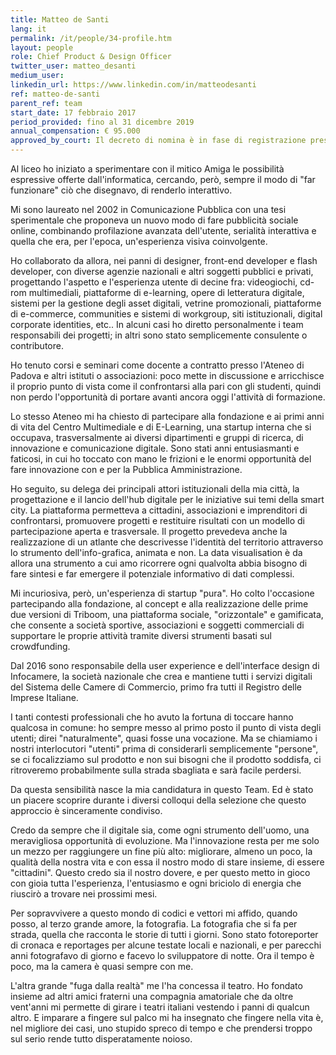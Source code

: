 ```yaml
---
title: Matteo de Santi
lang: it
permalink: /it/people/34-profile.htm
layout: people
role: Chief Product & Design Officer
twitter_user: matteo_desanti
medium_user:
linkedin_url: https://www.linkedin.com/in/matteodesanti
ref: matteo-de-santi
parent_ref: team
start_date: 17 febbraio 2017
period_provided: fino al 31 dicembre 2019
annual_compensation: € 95.000
approved_by_court: Il decreto di nomina è in fase di registrazione presso la Corte dei Conti
---
```


Al liceo ho iniziato a sperimentare con il mitico Amiga le possibilità espressive offerte dall'informatica, cercando, però, sempre il modo di "far funzionare" ciò che disegnavo, di renderlo interattivo.

Mi sono laureato nel 2002 in Comunicazione Pubblica con una tesi sperimentale che proponeva un nuovo modo di fare pubblicità sociale online, combinando profilazione avanzata dell'utente, serialità interattiva e quella che era, per l'epoca, un'esperienza visiva coinvolgente.

Ho collaborato da allora, nei panni di designer, front-end developer e flash developer, con diverse agenzie nazionali e altri soggetti pubblici e privati, progettando l'aspetto e l'esperienza utente di decine fra: videogiochi, cd-rom multimediali, piattaforme di e-learning, opere di letteratura digitale, sistemi per la gestione degli asset digitali, vetrine promozionali, piattaforme di e-commerce, communities e sistemi di workgroup, siti istituzionali, digital corporate identities, etc.. In alcuni casi ho diretto personalmente i team responsabili dei progetti; in altri sono stato semplicemente consulente o contributore.

Ho tenuto corsi e seminari come docente a contratto presso l'Ateneo di Padova e altri istituti o associazioni: poco mette in discussione e arricchisce il proprio punto di vista come il confrontarsi alla pari con gli studenti, quindi non perdo l'opportunità di portare avanti ancora oggi l'attività di formazione.

Lo stesso Ateneo mi ha chiesto di partecipare alla fondazione e ai primi anni di vita del Centro Multimediale e di E-Learning, una startup interna che si occupava, trasversalmente ai diversi dipartimenti e gruppi di ricerca, di innovazione e comunicazione digitale. Sono stati anni entusiasmanti e faticosi, in cui ho toccato con mano le frizioni e le enormi opportunità del fare innovazione con e per la Pubblica Amministrazione.

Ho seguito, su delega dei principali attori istituzionali della mia città, la progettazione e il lancio dell'hub digitale per le iniziative sui temi della smart city. La piattaforma permetteva a cittadini, associazioni e imprenditori di confrontarsi, promuovere progetti e restituire risultati con un modello di partecipazione aperta e trasversale. Il progetto prevedeva anche la realizzazione di un atlante che descrivesse l'identità del territorio attraverso lo strumento dell'info-grafica, animata e non. La data visualisation è da allora una strumento a cui amo ricorrere ogni qualvolta abbia bisogno di fare sintesi e far emergere il potenziale informativo di dati complessi.

Mi incuriosiva, però, un'esperienza di startup "pura". Ho colto l'occasione partecipando alla fondazione, al concept e alla realizzazione delle prime due versioni di Triboom, una piattaforma sociale, "orizzontale" e gamificata, che consente a società sportive, associazioni e soggetti commerciali di supportare le proprie attività tramite diversi strumenti basati sul crowdfunding.

Dal 2016 sono responsabile della user experience e dell'interface design di Infocamere, la società nazionale che crea e mantiene tutti i servizi digitali del Sistema delle Camere di Commercio, primo fra tutti il Registro delle Imprese Italiane.

I tanti contesti professionali che ho avuto la fortuna di toccare hanno qualcosa in comune: ho sempre messo al primo posto il punto di vista degli utenti; direi "naturalmente", quasi fosse una vocazione. Ma se chiamiamo i nostri interlocutori "utenti" prima di considerarli semplicemente "persone", se ci focalizziamo sul prodotto e non sui bisogni che il prodotto soddisfa, ci ritroveremo probabilmente sulla strada sbagliata e sarà facile perdersi.

Da questa sensibilità nasce la mia candidatura in questo Team. Ed è stato un piacere scoprire durante i diversi colloqui della selezione che questo approccio è sinceramente condiviso.

Credo da sempre che il digitale sia, come ogni strumento dell'uomo, una meravigliosa opportunità di evoluzione. Ma l'innovazione resta per me solo un mezzo per raggiungere un fine più alto: migliorare, almeno un poco, la qualità della nostra vita e con essa il nostro modo di stare insieme, di essere "cittadini". Questo credo sia il nostro dovere, e per questo metto in gioco con gioia tutta l'esperienza, l'entusiasmo e ogni briciolo di energia che riuscirò a trovare nei prossimi mesi.

Per sopravvivere a questo mondo di codici e vettori mi affido, quando posso, al terzo grande amore, la fotografia. La fotografia che si fa per strada, quella che racconta le storie di tutti i giorni. Sono stato fotoreporter di cronaca e reportages per alcune testate locali e nazionali, e per parecchi anni fotografavo di giorno e facevo lo sviluppatore di notte. Ora il tempo è poco, ma la camera è quasi sempre con me.

L'altra grande "fuga dalla realtà" me l'ha concessa il teatro. Ho fondato insieme ad altri amici fraterni una compagnia amatoriale che da oltre vent'anni mi permette di girare i teatri italiani vestendo i panni di qualcun altro. E imparare a fingere sul palco mi ha insegnato che fingere nella vita è, nel migliore dei casi, uno stupido spreco di tempo e che prendersi troppo sul serio rende tutto disperatamente noioso.

